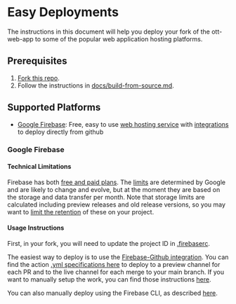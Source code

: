 # Easy Deployments

The instructions in this document will help you deploy your fork of the ott-web-app to some of the popular web application hosting platforms.

## Prerequisites

1. [Fork this repo](https://docs.github.com/en/get-started/quickstart/fork-a-repo).
2. Follow the instructions in [docs/build-from-source.md](build-from-source.md).

## Supported Platforms

- [Google Firebase](#google-firebase): Free, easy to use [web hosting service](https://firebase.google.com/) with [integrations](https://firebase.google.com/docs/hosting/github-integration) to deploy directly from github

### Google Firebase

#### Technical Limitations

Firebase has both [free and paid plans](https://firebase.google.com/pricing). The [limits](https://firebase.google.com/docs/hosting/usage-quotas-pricing) are determined by Google and are likely to change and evolve, but at the moment they are based on the storage and data transfer per month. Note that storage limits are calculated including preview releases and old release versions, so you may want to [limit the retention](https://firebase.google.com/docs/hosting/manage-hosting-resources#release-storage-settings) of these on your project.

#### Usage Instructions

First, in your fork, you will need to update the project ID in [.firebaserc](.firebaserc).

The easiest way to deploy is to use the [Firebase-Github integration](https://firebase.google.com/docs/hosting/github-integration). You can find the action [.yml specifications here](https://github.com/marketplace/actions/deploy-to-firebase-hosting) to deploy to a preview channel for each PR and to the live channel for each merge to your main branch. If you want to manually setup the work, you can find those instructions [here](https://github.com/FirebaseExtended/action-hosting-deploy/blob/main/docs/service-account.md).

You can also manually deploy using the Firebase CLI, as described [here](https://firebase.google.com/docs/hosting/quickstart).
